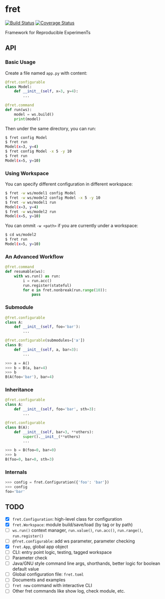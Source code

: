 # fret

[![Build Status](https://travis-ci.org/yxonic/fret.svg?branch=master)](https://travis-ci.org/yxonic/fret) [![Coverage Status](https://coveralls.io/repos/github/yxonic/fret/badge.svg?branch=master)](https://coveralls.io/github/yxonic/fret?branch=master)

Framework for Reproducible ExperimenTs

## API

### Basic Usage

Create a file named `app.py` with content:
```python
@fret.configurable
class Model:
    def __init__(self, x=3, y=4):
        ...
        
@fret.command
def run(ws):
    model = ws.build()
    print(model)
```

Then under the same directory, you can run: 
```sh
$ fret config Model
$ fret run
Model(x=3, y=4)
$ fret config Model -x 5 -y 10
$ fret run
Model(x=5, y=10)
```

### Using Workspace

You can specify different configuration in different workspace:
```sh
$ fret -w ws/model1 config Model
$ fret -w ws/model2 config Model -x 5 -y 10
$ fret -w ws/model1 run
Model(x=3, y=4)
$ fret -w ws/model2 run
Model(x=5, y=10)
```

You can ommit `-w <path>` if you are currently under a workspace:
```sh
$ cd ws/model2
$ fret run
Model(x=5, y=10)
```

### An Advanced Workflow
```python
@fret.command
def resumable(ws):
    with ws.run() as run:
        i = run.acc()
        run.register(stateful)
        for e in fret.nonbreak(run.range(10)):
            pass
```

### Submodule
```python
@fret.configurable
class A:
    def __init__(self, foo='bar'):
        ...

@fret.configurable(submodules=['a'])
class B:
    def __init__(self, a, bar=3):
        ...

>>> a = A()
>>> b = B(a, bar=4)
>>> b
B(A(foo='bar'), bar=4)
```

### Inheritance
```python
@fret.configurable
class A:
    def __init__(self, foo='bar', sth=3):
        ...

@fret.configurable
class B(A):
    def __init__(self, bar=3, **others):
        super().__init__(**others)
        ...

>>> b = B(foo=0, bar=0)
>>> b
B(foo=0, bar=0, sth=3)
```

### Internals
```python
>>> config = fret.Configuration({'foo': 'bar'})
>>> config
foo='bar'
```

## TODO
- [x] `fret.Configuration`: high-level class for configuration
- [x] `fret.Workspace`: module build/save/load (by tag or by path)
- [ ] `ws.run()` context manager, `run.value()`, `run.acc()`, `run.range()`, `run.register()`
- [ ] `@fret.configurable`: add ws parameter, parameter checking
- [x] `fret.App`, global app object
- [ ] CLI: entry point logic, testing, tagged workspace
- [ ] Parameter check
- [ ] Java/GNU style command line args, shorthands, better logic for boolean default value
- [ ] Global configuration file: `fret.toml`
- [ ] Documents and examples
- [ ] `fret new` command with interactive CLI
- [ ] Other fret commands like show log, check module, etc.
